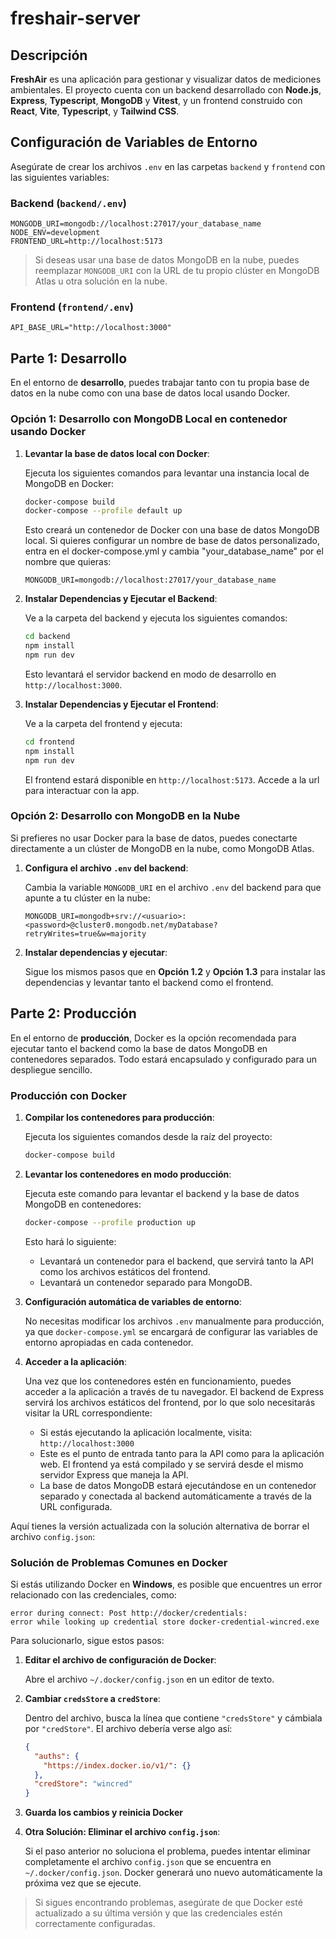 # freshair-server

## Descripción

**FreshAir** es una aplicación para gestionar y visualizar datos de mediciones ambientales. El proyecto cuenta con un backend desarrollado con **Node.js**, **Express**, **Typescript**, **MongoDB** y **Vitest**, y un frontend construido con **React**, **Vite**, **Typescript**, y **Tailwind CSS**.

## Configuración de Variables de Entorno

Asegúrate de crear los archivos `.env` en las carpetas `backend` y `frontend` con las siguientes variables:

### Backend (`backend/.env`)

```plaintext
MONGODB_URI=mongodb://localhost:27017/your_database_name
NODE_ENV=development
FRONTEND_URL=http://localhost:5173
```

> Si deseas usar una base de datos MongoDB en la nube, puedes reemplazar `MONGODB_URI` con la URL de tu propio clúster en MongoDB Atlas u otra solución en la nube.

### Frontend (`frontend/.env`)

```plaintext
API_BASE_URL="http://localhost:3000"
```

## Parte 1: Desarrollo

En el entorno de **desarrollo**, puedes trabajar tanto con tu propia base de datos en la nube como con una base de datos local usando Docker.

### Opción 1: Desarrollo con MongoDB Local en contenedor usando Docker

1. **Levantar la base de datos local con Docker**:

   Ejecuta los siguientes comandos para levantar una instancia local de MongoDB en Docker:

   ```bash
   docker-compose build
   docker-compose --profile default up
   ```

   Esto creará un contenedor de Docker con una base de datos MongoDB local. Si quieres configurar un nombre de base de datos personalizado, entra en el docker-compose.yml y cambia "your_database_name" por el nombre que quieras:

   ```plaintext
   MONGODB_URI=mongodb://localhost:27017/your_database_name
   ```

2. **Instalar Dependencias y Ejecutar el Backend**:

   Ve a la carpeta del backend y ejecuta los siguientes comandos:

   ```bash
   cd backend
   npm install
   npm run dev
   ```

   Esto levantará el servidor backend en modo de desarrollo en `http://localhost:3000`.

3. **Instalar Dependencias y Ejecutar el Frontend**:

   Ve a la carpeta del frontend y ejecuta:

   ```bash
   cd frontend
   npm install
   npm run dev
   ```

   El frontend estará disponible en `http://localhost:5173`.
   Accede a la url para interactuar con la app.

### Opción 2: Desarrollo con MongoDB en la Nube

Si prefieres no usar Docker para la base de datos, puedes conectarte directamente a un clúster de MongoDB en la nube, como MongoDB Atlas.

1. **Configura el archivo `.env` del backend**:

   Cambia la variable `MONGODB_URI` en el archivo `.env` del backend para que apunte a tu clúster en la nube:

   ```plaintext
   MONGODB_URI=mongodb+srv://<usuario>:<password>@cluster0.mongodb.net/myDatabase?retryWrites=true&w=majority
   ```

2. **Instalar dependencias y ejecutar**:

   Sigue los mismos pasos que en **Opción 1.2** y **Opción 1.3** para instalar las dependencias y levantar tanto el backend como el frontend.

## Parte 2: Producción

En el entorno de **producción**, Docker es la opción recomendada para ejecutar tanto el backend como la base de datos MongoDB en contenedores separados. Todo estará encapsulado y configurado para un despliegue sencillo.

### Producción con Docker

1. **Compilar los contenedores para producción**:

   Ejecuta los siguientes comandos desde la raíz del proyecto:

   ```bash
   docker-compose build
   ```

2. **Levantar los contenedores en modo producción**:

   Ejecuta este comando para levantar el backend y la base de datos MongoDB en contenedores:

   ```bash
   docker-compose --profile production up
   ```

   Esto hará lo siguiente:

   - Levantará un contenedor para el backend, que servirá tanto la API como los archivos estáticos del frontend.
   - Levantará un contenedor separado para MongoDB.

3. **Configuración automática de variables de entorno**:

   No necesitas modificar los archivos `.env` manualmente para producción, ya que `docker-compose.yml` se encargará de configurar las variables de entorno apropiadas en cada contenedor.

4. **Acceder a la aplicación**:

   Una vez que los contenedores estén en funcionamiento, puedes acceder a la aplicación a través de tu navegador. El backend de Express servirá los archivos estáticos del frontend, por lo que solo necesitarás visitar la URL correspondiente:

   - Si estás ejecutando la aplicación localmente, visita: `http://localhost:3000`
   - Este es el punto de entrada tanto para la API como para la aplicación web. El frontend ya está compilado y se servirá desde el mismo servidor Express que maneja la API.
   - La base de datos MongoDB estará ejecutándose en un contenedor separado y conectada al backend automáticamente a través de la URL configurada.

Aquí tienes la versión actualizada con la solución alternativa de borrar el archivo `config.json`:

### Solución de Problemas Comunes en Docker

Si estás utilizando Docker en **Windows**, es posible que encuentres un error relacionado con las credenciales, como:

```plaintext
error during connect: Post http://docker/credentials:
error while looking up credential store docker-credential-wincred.exe
```

Para solucionarlo, sigue estos pasos:

1. **Editar el archivo de configuración de Docker**:

   Abre el archivo `~/.docker/config.json` en un editor de texto.

2. **Cambiar `credsStore` a `credStore`**:

   Dentro del archivo, busca la línea que contiene `"credsStore"` y cámbiala por `"credStore"`. El archivo debería verse algo así:

   ```json
   {
     "auths": {
       "https://index.docker.io/v1/": {}
     },
     "credStore": "wincred"
   }
   ```

3. **Guarda los cambios y reinicia Docker**

4. **Otra Solución: Eliminar el archivo `config.json`**:

   Si el paso anterior no soluciona el problema, puedes intentar eliminar completamente el archivo `config.json` que se encuentra en `~/.docker/config.json`. Docker generará uno nuevo automáticamente la próxima vez que se ejecute.

> Si sigues encontrando problemas, asegúrate de que Docker esté actualizado a su última versión y que las credenciales estén correctamente configuradas.
